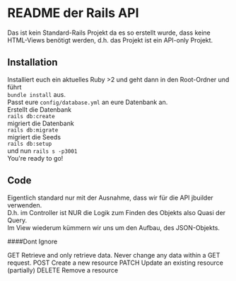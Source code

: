 # README der Rails API
Das ist kein Standard-Rails Projekt da es so erstellt wurde, dass keine HTML-Views benötigt werden, d.h. das Projekt ist ein API-only Projekt.
## Installation
Installiert euch ein aktuelles Ruby >2 und geht dann in den Root-Ordner und führt  
`bundle install` aus.  
Passt eure `config/database.yml` an eure Datenbank an.  
Erstellt die Datenbank  
`rails db:create`  
migriert die Datenbank  
`rails db:migrate`  
migriert die Seeds  
`rails db:setup`  
und nun
`rails s -p3001`  
You're ready to go!
## Code
Eigentlich standard nur mit der Ausnahme, dass wir für die API jbuilder verwenden.  
D.h. im Controller ist NUR die Logik zum Finden des Objekts also Quasi der Query.  
Im View wiederum kümmern wir uns um den Aufbau, des JSON-Objekts.




####Dont Ignore

GET	Retrieve and only retrieve data. Never change any data within a GET request.
POST	Create a new resource
PATCH	Update an existing resource (partially)
DELETE	Remove a resource
